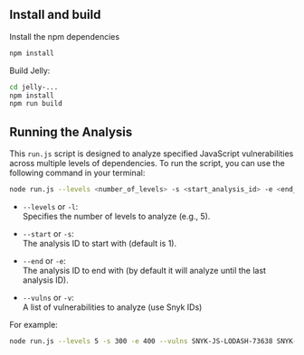 ## Install and build

Install the npm dependencies

```bash
npm install
```

Build Jelly:

```bash
cd jelly-...
npm install
npm run build
```

## Running the Analysis

This `run.js` script is designed to analyze specified JavaScript vulnerabilities across multiple levels of dependencies. To run the script, you can use the following command in your terminal:

```bash
node run.js --levels <number_of_levels> -s <start_analysis_id> -e <end_analysis_id> --vulns <vuln_id_1> <vuln_id_2> ...
```

- `--levels` or `-l`:  
  Specifies the number of levels to analyze (e.g., 5).

- `--start` or `-s`:  
  The analysis ID to start with (default is 1).

- `--end` or `-e`:  
  The analysis ID to end with (by default it will analyze until the last analysis ID).

- `--vulns` or `-v`:  
  A list of vulnerabilities to analyze (use Snyk IDs)


For example:

```bash
node run.js --levels 5 -s 300 -e 400 --vulns SNYK-JS-LODASH-73638 SNYK-JS-MINIMIST-559764 SNYK-JS-KINDOF-537849 SNYK-JS-MINIMATCH-10105 SNYK-JS-QS-10407 SNYK-JS-HOEK-12061 SNYK-JS-DEBUG-10762 SNYK-JS-YARGSPARSER-560381
```